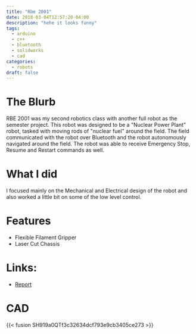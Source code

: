```yaml
---
title: "Rbe 2001"
date: 2018-03-04T12:57:20-04:00
description: "hehe it looks funny"
tags:
  - arduino
  - c++
  - bluetooth
  - solidworks
  - cad
categories:
  - robots
draft: false
---
```


# The Blurb

RBE 2001 was my second robotics class with another full robot as the semester project. This robot was designed to be a "Nuclear Power Plant" robot, tasked with moving rods of "nuclear fuel" around the field. The field communicated with the robot over Bluetooth and the robot autonomously navigated around the field. The robot was able to receive Emergency Stop, Resume and Restart commands as well. 

# What I did
I focused mainly on the Mechanical and Electrical design of the robot and also worked a little bit on some of the low level control.

# Features
  - Flexible Filament Gripper
  - Laser Cut Chassis 

# Links:
- [Report](https://school-work.arjungandhi.com/6478_unified_robotics_i/assignments/41187_dropbox_for_final_reports/1117892_final_report_team_10.docx)

# CAD
{{< fusion SH919a0QTf3c32634dcf793e9cb3405ce273 >}}


